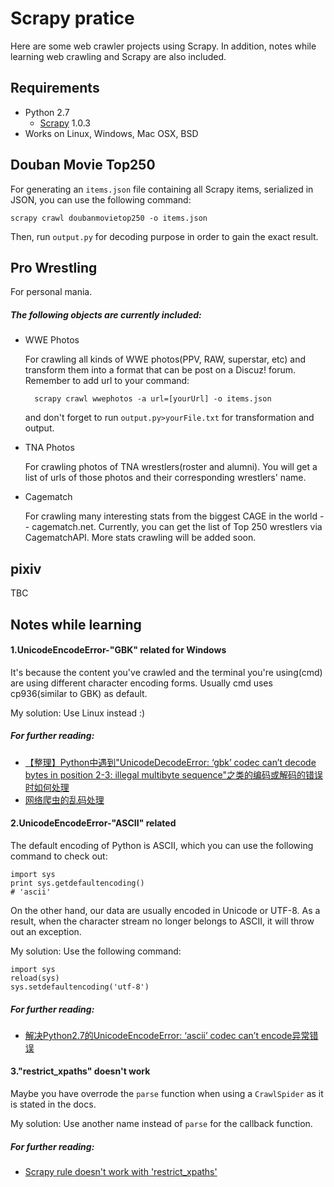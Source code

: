 Scrapy pratice
==============
Here are some web crawler projects using Scrapy. In addition, notes while learning web crawling and Scrapy are also included.

Requirements
------------
+ Python 2.7
    - [Scrapy](http://scrapy.org "Scrapy official website") 1.0.3
+ Works on Linux, Windows, Mac OSX, BSD

Douban Movie Top250
-------------------
For generating an `items.json` file containing all Scrapy items, serialized in JSON, you can use the following command:

    scrapy crawl doubanmovietop250 -o items.json

Then, run `output.py` for decoding purpose in order to gain the exact result.

Pro Wrestling
-------------
For personal mania.
##### The following objects are currently included:
+ WWE Photos

    For crawling all kinds of WWE photos(PPV, RAW, superstar, etc) and transform them into a format that can be post on a Discuz! forum. Remember to add url to your command:

        scrapy crawl wwephotos -a url=[yourUrl] -o items.json
        
    and don't forget to run `output.py>yourFile.txt` for transformation and output.

+ TNA Photos

    For crawling photos of TNA wrestlers(roster and alumni). You will get a list of urls of those photos and their corresponding wrestlers' name.

+ Cagematch

    For crawling many interesting stats from the biggest CAGE in the world -- cagematch.net. Currently, you can get the list of Top 250 wrestlers via CagematchAPI. More stats crawling will be added soon.

pixiv
-----
TBC

Notes while learning
--------------------
#### 1.UnicodeEncodeError-"GBK" related for Windows
It's because the content you've crawled and the terminal you're using(cmd) are using different character encoding forms. Usually cmd uses cp936(similar to GBK) as default.

My solution: Use Linux instead :)

##### For further reading: 
+ [【整理】Python中遇到"UnicodeDecodeError: ‘gbk’ codec can’t decode bytes in position 2-3: illegal multibyte sequence"之类的编码或解码的错误时如何处理](http://www.tuicool.com/articles/nEjiEv)
+ [网络爬虫的乱码处理](http://blog.csdn.net/preterhuman_peak/article/details/42420515)

#### 2.UnicodeEncodeError-"ASCII" related
The default encoding of Python is ASCII, which you can use the following command to check out:
    
    import sys
    print sys.getdefaultencoding()
    # 'ascii'

On the other hand, our data are usually encoded in Unicode or UTF-8. As a result, when the character stream no longer belongs to ASCII, it will throw out an exception.

My solution: Use the following command:

    import sys
    reload(sys)
    sys.setdefaultencoding('utf-8')

##### For further reading: 
+ [解决Python2.7的UnicodeEncodeError: ‘ascii’ codec can’t encode异常错误](http://wangye.org/blog/archives/629/)

#### 3."restrict_xpaths" doesn't work
Maybe you have overrode the `parse` function when using a `CrawlSpider` as it is stated in the docs.

My solution: Use another name instead of `parse` for the callback function.

##### For further reading: 
+ [Scrapy rule doesn't work with 'restrict_xpaths'](http://stackoverflow.com/questions/32709245/scrapy-rule-doesnt-work-with-restrict-xpaths)